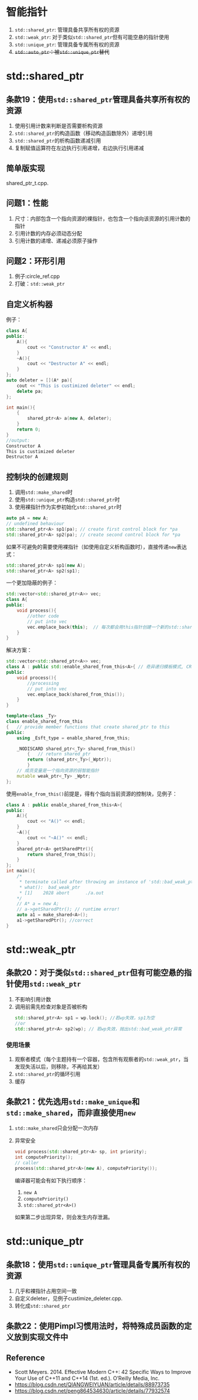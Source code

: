 # 智能指针
1. `std::shared_ptr`: 管理具备共享所有权的资源
3. `std::weak_ptr`: 对于类似`std::shared_ptr`但有可能空悬的指针使用
1. `std::unique_ptr`: 管理具备专属所有权的资源
4. ~~`std::auto_ptr`：被`std::unique_ptr`替代~~

   
# std::shared_ptr
## 条款19：使用`std::shared_ptr`管理具备共享所有权的资源
1. 使用引用计数来判断是否需要析构资源
2. `std::shared_ptr`的构造函数（移动构造函数除外）递增引用
3. `std::shared_ptr`的析构函数递减引用
4. 复制赋值运算符在左边执行引用递增，右边执行引用递减


## 简单版实现
shared_ptr_t.cpp.

## 问题1：性能
1. 尺寸：内部包含一个指向资源的裸指针，也包含一个指向该资源的引用计数的指针
2. 引用计数的内存必须动态分配
3. 引用计数的递增、递减必须原子操作
## 问题2：环形引用
1. 例子:circle_ref.cpp
2. 打破：`std::weak_ptr`
## 自定义析构器
例子：
```c++
class A{
public:
    A(){
        cout << "Constructor A" << endl;
    }
    ~A(){
        cout << "Destructor A" << endl;
    }
};
auto deleter = [](A* pa){
    cout << "This is custimized deleter" << endl;
    delete pa;
};

int main(){
    {
        shared_ptr<A> a(new A, deleter);
    }
    return 0;
}
//output:
Constructor A
This is custimized deleter
Destructor A
```

## 控制块的创建规则
1. 调用`std::make_shared`时
3. 使用`std::unique_ptr`构造`std::shared_ptr`时
2. 使用裸指针作为实参初始化`std::shared_ptr`时
```c++
auto pA = new A;
// undefined behaviour
std::shared_ptr<A> sp1(pa); // create first control block for *pa
std::shared_ptr<A> sp2(pa); // create second control block for *pa
```
如果不可避免的需要使用裸指针（如使用自定义析构函数时），直接传递`new`表达式：
```c++
std::shared_ptr<A> sp1(new A); 
std::shared_ptr<A> sp2(sp1);
```

一个更加隐蔽的例子：
```c++
std::vector<std::shared_ptr<A>> vec;
class A{
public:
    void process(){
        //other code
        // put into vec
        vec.emplace_back(this);  // 每次都会用this指针创建一个新的std::shared_ptr对象（包含一个新的控制块）
    }
}
```
解决方案：
```c++
std::vector<std::shared_ptr<A>> vec;
class A : public std::enable_shared_from_this<A>{ // 奇异递归模板模式, CRTP
public:
    void process(){
        //processing
        // put into vec
        vec.emplace_back(shared_from_this()); 
    }
}
```

```c++
template<class _Ty>
class enable_shared_from_this
{	// provide member functions that create shared_ptr to this
public:
	using _Esft_type = enable_shared_from_this;

	_NODISCARD shared_ptr<_Ty> shared_from_this()
		{	// return shared_ptr
		return (shared_ptr<_Ty>(_Wptr));
		}
	// 成员变量是一个指向资源的弱智能指针
	mutable weak_ptr<_Ty> _Wptr;
};
```
使用`enable_from_this()`前提是，得有个指向当前资源的控制块，见例子：
```c++
class A : public enable_shared_from_this<A>{
public:
	A(){
		cout << "A()" << endl;
	}
	~A(){
		cout << "~A()" << endl;
	}
	shared_ptr<A> getSharedPtr(){
		return shared_from_this();
	}
};
int main(){
    /* 
     * terminate called after throwing an instance of 'std::bad_weak_ptr'
     * what():  bad_weak_ptr
     * [1]    2028 abort      ./a.out
    */
    // A* a = new A;
    // a->getSharedPtr(); // runtime error!
    auto a1 = make_shared<A>();
    a1->getSharedPtr(); //correct
}
```

# std::weak_ptr
## 条款20：对于类似`std::shared_ptr`但有可能空悬的指针使用`std::weak_ptr`
1. 不影响引用计数
2. 调用前需先检查对象是否被析构
   ```c++
   std::shared_ptr<A> sp1 = wp.lock(); //若wp失效，sp1为空
   //or
   std::shared_ptr<A> sp2(wp); // 若wp失效，抛出std::bad_weak_ptr异常
   ```

### 使用场景
1. 观察者模式（每个主题持有一个容器，包含所有观察者的`std::weak_ptr`，当发现失活以后，则移除，不再给其发）
2. `std::shared_ptr`的循环引用
3. 缓存
   
## 条款21：优先选用`std::make_unique`和`std::make_shared`，而非直接使用`new`
1. `std::make_shared`只会分配一次内存
2. 异常安全
   ```c++
   void process(std::shared_ptr<A> sp, int priority);
   int computePriority();
   // caller
   process(std::shared_ptr<A>(new A), computePriority());
   ```
   编译器可能会有如下执行顺序：
   1. `new A`
   2. `computePriority()`
   3. `std::shared_ptr<A>()`
   
   如果第二步出现异常，则会发生内存泄漏。
   
# std::unique_ptr
## 条款18：使用`std::unique_ptr`管理具备专属所有权的资源
1. 几乎和裸指针占用空间一致
1. 自定义deleter，见例子custimize_deleter.cpp.
1. 转化成`std::shared_ptr`

## 条款22：使用Pimpl习惯用法时，将特殊成员函数的定义放到实现文件中


## Reference
* Scott Meyers. 2014. Effective Modern C++: 42 Specific Ways to Improve Your Use of C++11 and C++14 (1st. ed.). O’Reilly Media, Inc.
* https://blog.csdn.net/QIANGWEIYUAN/article/details/88973735
* https://blog.csdn.net/peng864534630/article/details/77932574
